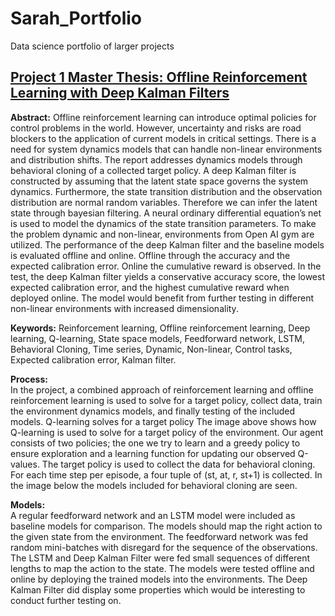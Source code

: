 # Sarah_Portfolio
Data science portfolio of larger projects

## [Project 1 Master Thesis: Offline Reinforcement Learning with Deep Kalman Filters](https://github.com/Sarahshub/Offline_reinforcement_learning_with_Deep_Kalman_Filters)

**Abstract:** Offline reinforcement learning can introduce optimal policies for control problems in the world. However, uncertainty and risks are road blockers to the application of current models in critical settings. There is a need for system dynamics models that can handle non-linear environments and distribution shifts. The report addresses dynamics models through behavioral cloning of a collected target policy. A deep Kalman filter is constructed by assuming that the latent state space governs the system dynamics. Furthermore, the state transition distribution and the observation distribution are normal random variables. Therefore we can infer the latent state through bayesian filtering. A neural ordinary differential equation’s net is used to model the dynamics of the state transition parameters. To make the problem dynamic and non-linear, environments from Open AI gym are utilized. The performance of the deep Kalman filter and the baseline models is evaluated offline and online. Offline through the accuracy and the expected calibration error. Online the cumulative reward is observed. In the test, the deep Kalman filter yields a conservative accuracy score, the lowest expected calibration error, and the highest cumulative reward when deployed online. The model would benefit from further testing in different non-linear environments with increased dimensionality.

**Keywords:** Reinforcement learning, Offline reinforcement learning, Deep learning, Q-learning, State space models, Feedforward network, LSTM, Behavioral Cloning, Time series, Dynamic, Non-linear, Control tasks, Expected calibration error, Kalman filter. 

**Process:**<br>
In the project, a combined approach of reinforcement learning and offline reinforcement learning is used to solve for a target policy, collect data, train the environment dynamics models, and finally testing of the included models.
Q-learning solves for a target policy
The image above shows how Q-learning is used to solve for a target policy of the environment. Our agent consists of two policies; the one we try to learn and a greedy policy to ensure exploration and a learning function for updating our observed Q-values. The target policy is used to collect the data for behavioral cloning. For each time step per episode, a four tuple of (st, at, r, st+1) is collected. In the image below the models included for behavioral cloning are seen.

**Models:**<br>
A regular feedforward network and an LSTM model were included as baseline models for comparison. The models should map the right action to the given state from the environment. The feedforward network was fed random mini-batches with disregard for the sequence of the observations. The LSTM and Deep Kalman Filter were fed small sequences of different lengths to map the action to the state. The models were tested offline and online by deploying the trained models into the environments. The Deep Kalman Filter did display some properties which would be interesting to conduct further testing on.


